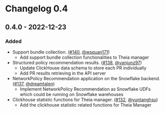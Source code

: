# Changelog 0.4

## 0.4.0 - 2022-12-23

### Added

- Support bundle collection. ([#140](https://github.com/antrea-io/theia/pull/140), [@wsquan171])
  * Add support bundle collection functionalities to Theia manager
- Structured policy recommendation results. ([#138](https://github.com/antrea-io/theia/pull/138), [@yanjunz97])
  * Update ClickHouse data schema to store each PR individually
  * Add PR results retrieving in the API server
- NetworkPolicy Recommendation application on the Snowflake backend. ([#137](https://github.com/antrea-io/theia/pull/137), [@dreamtalen])
  * Implement NetworkPolicy Recommendation as Snowflake UDFs which could be running on Snowflake warehouses
- Clickhouse statistic functions for Theia manager. ([#132](https://github.com/antrea-io/theia/pull/132), [@yuntanghsu])
  * Add the clickhouse statistic related functions for Theia Manager

[@dreamtalen]: https://github.com/dreamtalen
[@wsquan171]: https://github.com/wsquan171
[@yanjunz97]: https://github.com/yanjunz97
[@yuntanghsu]: https://github.com/yuntanghsu
